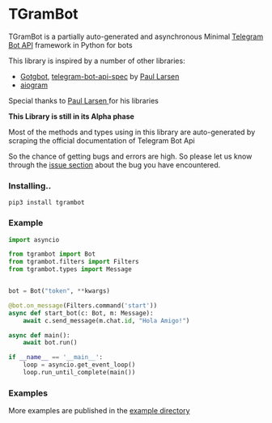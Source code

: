 # TGramBot

TGramBot is a partially auto-generated and asynchronous Minimal [Telegram Bot API](https://core.telegram.org/bots/api) framework in Python for bots

This library is inspired by a number of other libraries:

- [Gotgbot](https://github.com/PaulSonOfLars/gotgbot), [telegram-bot-api-spec](https://github.com/PaulSonOfLars/telegram-bot-api-spec) by [Paul Larsen
](https://github.com/PaulSonOfLars)
- [aiogram](https://github.com/aiogram/aiogram)

Special thanks to [Paul Larsen
](https://github.com/PaulSonOfLars) for his libraries

__**This Library is still in its Alpha phase**__

Most of the methods and types using in this library are auto-generated by scraping the official documentation of Telegram Bot Api

So the chance of getting bugs and errors are high. So please let us know through the [issue section](https://github.com/KeralaBots/TGramBot/issues) about the bug you have encountered.


### Installing..

```
pip3 install tgrambot
```

### Example

```python
import asyncio

from tgrambot import Bot
from tgrambot.filters import Filters
from tgrambot.types import Message


bot = Bot("token", **kwargs)

@bot.on_message(Filters.command('start'))
async def start_bot(c: Bot, m: Message):
    await c.send_message(m.chat.id, "Hola Amigo!")

async def main():
    await bot.run()

if __name__ == '__main__':
    loop = asyncio.get_event_loop()
    loop.run_until_complete(main())
```

### Examples

More examples are published in the [example directory](https://github.com/KeralaBots/TGramBot/examples)

